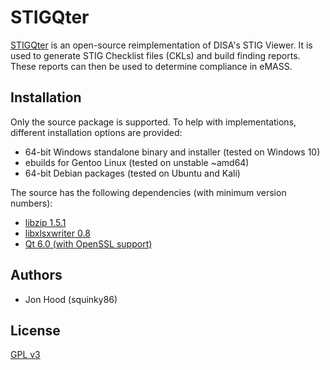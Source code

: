 # STIGQter

[STIGQter](https://www.stigqter.com/) is an open-source reimplementation of DISA's STIG Viewer. It is used to generate STIG Checklist files (CKLs) and build finding reports. These reports can then be used to determine compliance in eMASS.

## Installation

Only the source package is supported. To help with implementations, different installation options are provided:
*   64-bit Windows standalone binary and installer (tested on Windows 10)
*   ebuilds for Gentoo Linux (tested on unstable ~amd64)
*   64-bit Debian packages (tested on Ubuntu and Kali)

The source has the following dependencies (with minimum version numbers):
*   [libzip 1.5.1](https://libzip.org/)
*   [libxlsxwriter 0.8](https://libxlsxwriter.github.io/)
*   [Qt 6.0 (with OpenSSL support)](https://www.qt.io/)

## Authors

*   Jon Hood (squinky86)

## License

[GPL v3](https://www.gnu.org/licenses/gpl-3.0.en.html)
